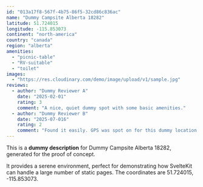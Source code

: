 ```yaml
---
id: "013a17f8-567f-4b75-86f5-32cd86c836ac"
name: "Dummy Campsite Alberta 18282"
latitude: 51.724015
longitude: -115.853073
continent: "north-america"
country: "canada"
region: "alberta"
amenities:
  - "picnic-table"
  - "RV-suitable"
  - "toilet"
images:
  - "https://res.cloudinary.com/demo/image/upload/v1/sample.jpg"
reviews:
  - author: "Dummy Reviewer A"
    date: "2025-02-01"
    rating: 3
    comment: "A nice, quiet dummy spot with some basic amenities."
  - author: "Dummy Reviewer B"
    date: "2025-07-016"
    rating: 2
    comment: "Found it easily. GPS was spot on for this dummy location."
---
```


This is a **dummy description** for Dummy Campsite Alberta 18282, generated for the proof of concept.

It provides a serene environment, perfect for demonstrating how SvelteKit can handle a large number of static pages. The coordinates are 51.724015, -115.853073.
